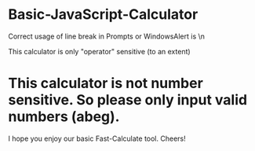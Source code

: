# Basic-JavaScript-Calculator

Correct usage of line break in Prompts or WindowsAlert is \n

This calculator is only "operator" sensitive (to an extent)

# This calculator is not number sensitive. So please only input valid numbers (abeg).

I hope you enjoy our basic Fast-Calculate tool. Cheers!